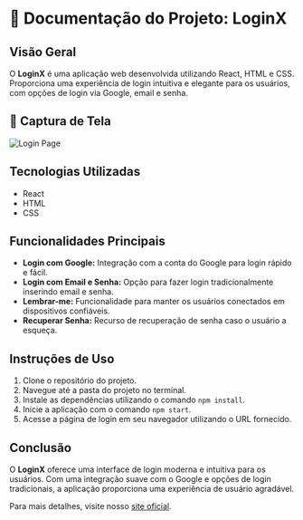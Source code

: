 # 🚀 Documentação do Projeto: **LoginX**

## Visão Geral
O **LoginX** é uma aplicação web desenvolvida utilizando React, HTML e CSS. Proporciona uma experiência de login intuitiva e elegante para os usuários, com opções de login via Google, email e senha.

## 📸 Captura de Tela

![Login Page](git/assets/img/imagem.png)

## Tecnologias Utilizadas
- React
- HTML
- CSS

## Funcionalidades Principais
- **Login com Google:** Integração com a conta do Google para login rápido e fácil.
- **Login com Email e Senha:** Opção para fazer login tradicionalmente inserindo email e senha.
- **Lembrar-me:** Funcionalidade para manter os usuários conectados em dispositivos confiáveis.
- **Recuperar Senha:** Recurso de recuperação de senha caso o usuário a esqueça.

## Instruções de Uso
1. Clone o repositório do projeto.
2. Navegue até a pasta do projeto no terminal.
3. Instale as dependências utilizando o comando `npm install`.
4. Inicie a aplicação com o comando `npm start`.
5. Acesse a página de login em seu navegador utilizando o URL fornecido.

## Conclusão
O **LoginX** oferece uma interface de login moderna e intuitiva para os usuários. Com uma integração suave com o Google e opções de login tradicionais, a aplicação proporciona uma experiência de usuário agradável.

Para mais detalhes, visite nosso [site oficial](https://example.com/loginx).
